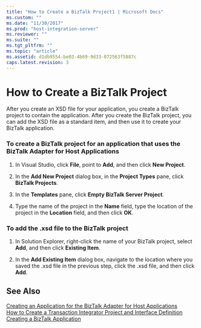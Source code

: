 ```yaml
---
title: "How to Create a BizTalk Project1 | Microsoft Docs"
ms.custom: ""
ms.date: "11/30/2017"
ms.prod: "host-integration-server"
ms.reviewer: ""
ms.suite: ""
ms.tgt_pltfrm: ""
ms.topic: "article"
ms.assetid: d1db9554-be03-4b69-9d33-072563f5887c
caps.latest.revision: 3
---
```

# How to Create a BizTalk Project
After you create an XSD file for your application, you create a BizTalk project to contain the application. After you create the BizTalk project, you can add the XSD file as a standard item, and then use it to create your BizTalk application.  
  
### To create a BizTalk project for an application that uses the BizTalk Adapter for Host Applications  
  
1.  In Visual Studio, click **File**, point to **Add**, and then click **New Project**.  
  
2.  In the **Add New Project** dialog box, in the **Project Types** pane, click **BizTalk Projects**.  
  
3.  In the **Templates** pane, click **Empty BizTalk Server Project**.  
  
4.  Type the name of the project in the **Name** field, type the location of the project in the **Location** field, and then click **OK**.  
  
### To add the .xsd file to the BizTalk project  
  
1.  In Solution Explorer, right-click the name of your BizTalk project, select **Add**, and then click **Existing Item**.  
  
2.  In the **Add Existing Item** dialog box, navigate to the location where you saved the .xsd file in the previous step, click the .xsd file, and then click **Add**.  
  
## See Also  
 [Creating an Application for the BizTalk Adapter for Host Applications](../HIS2010/creating-an-application-for-the-biztalk-adapter-for-host-applications1.md)   
 [How to Create a Transaction Integrator Project and Interface Definition](../HIS2010/how-to-create-a-transaction-integrator-project-and-interface-definition2.md)   
 [Creating a BizTalk Application](../HIS2010/creating-a-biztalk-application2.md)